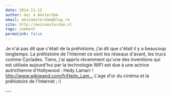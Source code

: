 ```yaml
---
date: 2014-11-12
author: moi à Amsterdam
email: meinamsterdam@blog.re
site: http://meinamsterdam.nl
tags: comment
permalink: false
---
```


<p>Je n'ai pas dit que c'était de la préhistoire, j'ai dit que c'était il y a beaucoup longtemps. La préhistoire de l'Internet ce sont les réseaux d'avant, les trucs comme Cyclades. Tiens, j'ai appris récemment qu'une des inventions qui est utilisée aujourd'hui par la technologie WIFI est due à une actrice autrichienne d'Hollywood : Hedy Lamarr ! <a href="http://www.wikiwand.com/fr/Hedy_Lamarr" title="http://www.wikiwand.com/fr/Hedy_Lamarr">http://www.wikiwand.com/fr/Hedy_Lam...</a> L'age d'or du cinéma et la préhistoire de l'Internet ;-)</p>
---